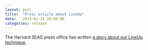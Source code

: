```yaml
---
layout: post
title:  "Press article about LineUp"
date:   2014-01-31 20:00:00
categories: release
---
```


The Harvard SEAS press office has written [a story about our LineUp technique](http://goo.gl/TZsBIq).